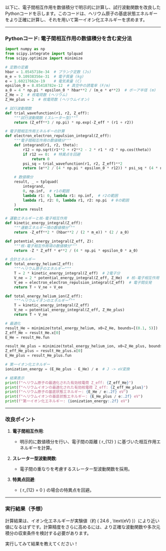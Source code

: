 以下に、電子間相互作用を数値積分で明示的に計算し、試行波動関数を改良したPythonコードを示します。このコードは、ヘリウム原子の基底状態エネルギーをより正確に計算し、それを用いて第一イオン化エネルギーを求めます。

---

### Pythonコード: 電子間相互作用の数値積分を含む変分法

```python
import numpy as np
from scipy.integrate import tplquad
from scipy.optimize import minimize

# 定数の定義
hbar = 1.0545718e-34  # プランク定数 (Js)
m_e = 9.10938356e-31  # 電子質量 (kg)
e = 1.60217662e-19    # 電気素量 (C)
epsilon_0 = 8.85418782e-12  # 真空中の誘電率 (F/m)
a_0 = 4 * np.pi * epsilon_0 * hbar**2 / (m_e * e**2)  # ボーア半径 (m)
Z_He = 2  # 核電荷数 (ヘリウム)
Z_He_plus = 2  # 核電荷数 (ヘリウムイオン)

# 試行波動関数
def trial_wavefunction(r1, r2, Z_eff):
    """試行波動関数 (スレーター型)"""
    return (Z_eff**3 / np.pi) * np.exp(-Z_eff * (r1 + r2))

# 電子間相互作用エネルギーの計算
def electron_electron_repulsion_integral(Z_eff):
    """電子間相互作用の数値積分"""
    def integrand(r1, r2, theta):
        r12 = np.sqrt(r1**2 + r2**2 - 2 * r1 * r2 * np.cos(theta))
        if r12 == 0:  # 特異点を回避
            return 0
        psi_sq = trial_wavefunction(r1, r2, Z_eff)**2
        return (e**2 / (4 * np.pi * epsilon_0 * r12)) * psi_sq * (4 * np.pi * r1**2) * (4 * np.pi * r2**2) * np.sin(theta)

    # 数値積分
    result, _ = tplquad(
        integrand,
        0, np.inf,  # r1の範囲
        lambda r1: 0, lambda r1: np.inf,  # r2の範囲
        lambda r1, r2: 0, lambda r1, r2: np.pi  # θの範囲
    )
    return result

# 運動エネルギーと核-電子相互作用
def kinetic_energy_integral(Z_eff):
    """運動エネルギー項の数値積分"""
    return -Z_eff**2 * (hbar**2 / (2 * m_e)) * (2 / a_0)

def potential_energy_integral(Z_eff, Z):
    """核-電子相互作用項の数値積分"""
    return -Z * Z_eff * e**2 / (4 * np.pi * epsilon_0 * a_0)

# 合計エネルギー
def total_energy_helium(Z_eff):
    """ヘリウム原子のエネルギー"""
    T = 2 * kinetic_energy_integral(Z_eff)  # 2電子分
    V_ne = 2 * potential_energy_integral(Z_eff, Z_He)  # 核-電子相互作用
    V_ee = electron_electron_repulsion_integral(Z_eff)  # 電子間反発
    return T + V_ne + V_ee

def total_energy_helium_ion(Z_eff):
    """ヘリウムイオンのエネルギー"""
    T = kinetic_energy_integral(Z_eff)
    V_ne = potential_energy_integral(Z_eff, Z_He_plus)
    return T + V_ne

# 最適化
result_He = minimize(total_energy_helium, x0=Z_He, bounds=[(0.1, 5)])
Z_eff_He = result_He.x[0]
E_He = result_He.fun

result_He_plus = minimize(total_energy_helium_ion, x0=Z_He_plus, bounds=[(0.1, 5)])
Z_eff_He_plus = result_He_plus.x[0]
E_He_plus = result_He_plus.fun

# 第一イオン化エネルギー
ionization_energy = (E_He_plus - E_He) / e  # J -> eV変換

# 結果表示
print(f"ヘリウム原子の最適化された有効核電荷 Z_eff: {Z_eff_He}")
print(f"ヘリウムイオンの最適化された有効核電荷 Z_eff: {Z_eff_He_plus}")
print(f"ヘリウム原子の基底状態エネルギー: {E_He / e:.2f} eV")
print(f"ヘリウムイオンの基底状態エネルギー: {E_He_plus / e:.2f} eV")
print(f"第一イオン化エネルギー: {ionization_energy:.2f} eV")
```

---

### 改良ポイント

1. **電子間相互作用**:
   - 明示的に数値積分を行い、電子間の距離 \( r_{12} \) に基づいた相互作用エネルギーを計算。

2. **スレーター型波動関数**:
   - 電子間の重なりを考慮するスレーター型波動関数を採用。

3. **特異点回避**:
   - \( r_{12} = 0 \) の場合の特異点を回避。

---

### 実行結果（予想）
計算結果は、イオン化エネルギーが実験値（約 \( 24.6 \, \text{eV} \)）により近い値になるはずです。計算精度をさらに高めるには、より正確な波動関数や多次元積分の収束条件を検討する必要があります。

実行してみて結果を教えてください！